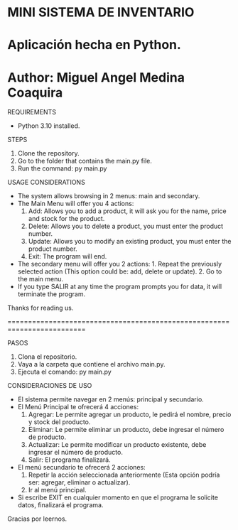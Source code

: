 # MINI SISTEMA DE INVENTARIO
# Aplicación hecha en Python.
# Author: Miguel Angel Medina Coaquira

REQUIREMENTS
  - Python 3.10 installed.

STEPS
  1. Clone the repository.
  2. Go to the folder that contains the main.py file.
  3. Run the command: py main.py
  
USAGE CONSIDERATIONS
  - The system allows browsing in 2 menus: main and secondary.
  - The Main Menu will offer you 4 actions: 
      1. Add: Allows you to add a product, it will ask you for the name, price and stock for the product.
      2. Delete: Allows you to delete a product, you must enter the product number.
      3. Update: Allows you to modify an existing product, you must enter the product number.
      4. Exit: The program will end.
  - The secondary menu will offer you 2 actions:
         1. Repeat the previously selected action (This option could be: add, delete or update).
         2. Go to the main menu.
  - If you type SALIR at any time the program prompts you for data, it will terminate the program.

Thanks for reading us.

=========================================================================

PASOS
   1. Clona el repositorio.
   2. Vaya a la carpeta que contiene el archivo main.py.
   3. Ejecuta el comando: py main.py
   
CONSIDERACIONES DE USO
  - El sistema permite navegar en 2 menús: principal y secundario.
  - El Menú Principal te ofrecerá 4 acciones:
      1. Agregar: Le permite agregar un producto, le pedirá el nombre, precio y stock del producto.
      2. Eliminar: Le permite eliminar un producto, debe ingresar el número de producto.
      3. Actualizar: Le permite modificar un producto existente, debe ingresar el número de producto.
      4. Salir: El programa finalizará.
  - El menú secundario te ofrecerá 2 acciones:
      1. Repetir la acción seleccionada anteriormente (Esta opción podría ser: agregar, eliminar o actualizar).
      2. Ir al menú principal.
  - Si escribe EXIT en cualquier momento en que el programa le solicite datos, finalizará el programa.
    
Gracias por leernos.

